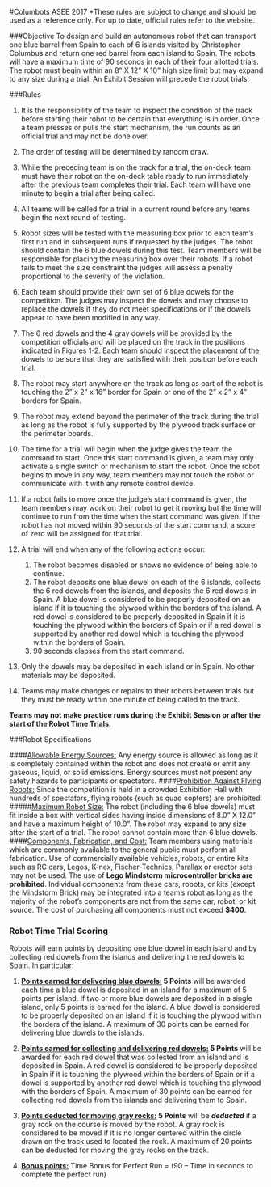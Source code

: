 #Columbots ASEE 2017
*These rules are subject to change and should be used as a reference only. For up to date, official rules refer to the website.

###Objective
To design and build an autonomous robot that can transport one blue barrel from Spain to each of 6 islands visited by Christopher Columbus and return one red barrel from each island to Spain. The robots will have a maximum time of 90 seconds in each of their four allotted trials. The robot must begin within an 8” X 12” X 10” high size limit but may expand to any size during a trial. An Exhibit Session will precede the robot trials.

###Rules
1. It is the responsibility of the team to inspect the condition of the track before starting their robot to be certain that everything is in order. Once a team presses or pulls the start mechanism, the run counts as an official trial and may not be done over.

2. The order of testing will be determined by random draw.

3. While the preceding team is on the track for a trial, the on-deck team must have their robot on the on-deck table ready to run immediately after the previous team completes their trial. Each team will have one minute to begin a trial after being called.

4. All teams will be called for a trial in a current round before any teams begin the next round of testing.

5. Robot sizes will be tested with the measuring box prior to each team’s first run and in subsequent runs if requested by the judges. The robot should contain the 6 blue dowels during this test. Team members will be responsible for placing the measuring box over their robots. If a robot fails to meet the size constraint the judges will assess a penalty proportional to the severity of the violation.

6. Each team should provide their own set of 6 blue dowels for the competition. The judges may inspect the dowels and may choose to replace the dowels if they do not meet specifications or if the dowels appear to have been modified in any way.

7. The 6 red dowels and the 4 gray dowels will be provided by the competition officials and will be placed on the track in the positions indicated in Figures 1-2. Each team should inspect the placement of the dowels to be sure that they are satisfied with their position before each trial.

8. The robot may start anywhere on the track as long as part of the robot is touching the 2” x 2” x 16” border for Spain or one of the 2” x 2” x 4” borders for Spain.

9. The robot may extend beyond the perimeter of the track during the trial as long as the robot is fully supported by the plywood track surface or the perimeter boards.

10. The time for a trial will begin when the judge gives the team the command to start. Once this start command is given, a team may only activate a single switch or mechanism to start the robot. Once the robot begins to move in any way, team members may not touch the robot or communicate with it with any remote control device.

11. If a robot fails to move once the judge’s start command is given, the team members may work on their robot to get it moving but the time will continue to run from the time when the start command was given. If the robot has not moved within 90 seconds of the start command, a score of zero will be assigned for that trial.

12. A trial will end when any of the following actions occur:
    1. The robot becomes disabled or shows no evidence of being able to continue.
    2. The robot deposits one blue dowel on each of the 6 islands, collects the 6 red dowels from the islands, and deposits the 6 red dowels in Spain. A blue dowel is considered to be properly deposited on an island if it is touching the plywood within the borders of the island. A red dowel is considered to be properly deposited in Spain if it is touching the plywood within the borders of Spain or if a red dowel is supported by another red dowel which is touching the plywood within the borders of Spain.
    3. 90 seconds elapses from the start command.

13. Only the dowels may be deposited in each island or in Spain. No other materials may be deposited.

14. Teams may make changes or repairs to their robots between trials but they must be ready within one minute of being called to the track.

<strong>Teams may not make practice runs during the Exhibit Session or after the start of the Robot Time Trials.</strong>

###Robot Specifications

####<u>Allowable Energy Sources:</u>
Any energy source is allowed as long as it is completely contained within the robot and does not create or emit any gaseous, liquid, or solid emissions. Energy sources must not present any safety hazards to participants or spectators.
####<u>Prohibition Against Flying Robots:</u>
Since the competition is held in a crowded Exhibition Hall with hundreds of spectators, flying robots (such as quad copters) are prohibited.
#####<u>Maximum Robot Size:</u>
The robot (including the 6 blue dowels) must fit inside a box with vertical sides having inside dimensions of 8.0” X 12.0” and have a maximum height of 10.0”. The robot may expand to any size after the start of a trial.
The robot cannot contain more than 6 blue dowels.
####<u>Components, Fabrication, and Cost:</u>
Team members using materials which are commonly available to the general public must perform all fabrication. Use of commercially available vehicles, robots, or entire kits such as RC cars, Legos, K-nex, Fischer-Technics, Parallax or erector sets may not be used. The use of <strong>Lego Mindstorm microcontroller bricks are prohibited</strong>. Individual components from these cars, robots, or kits (except the Mindstorm Brick) may be integrated into a team’s robot as long as the majority of the robot’s components are not from the same
car, robot, or kit source. The cost of purchasing all components must not exceed **$400**. 

### Robot Time Trial Scoring

Robots will earn points by depositing one blue dowel in each island and by collecting red dowels from the
islands and delivering the red dowels to Spain. In particular:

1. <strong><u>Points earned for delivering blue dowels:</u> 5 Points</strong> will be awarded each time a blue dowel is deposited in an island for a maximum of 5 points per island. If two or more blue dowels are deposited in a single island, only 5 points is earned for the island. A blue dowel is considered to be properly deposited on an island if it is touching the plywood within the borders of the island. A maximum of 30 points can be earned for delivering blue dowels to the islands.

2. <strong><u>Points earned for collecting and delivering red dowels:</u> 5 Points</strong> will be awarded for each red dowel that was collected from an island and is deposited in Spain. A red dowel is considered to be properly deposited in Spain if it is touching the plywood within the borders of Spain or if a dowel is supported by another red dowel which is touching the plywood with the borders of Spain. A maximum of 30 points can be earned for collecting red dowels from the islands and delivering them to Spain.

3. <strong><u>Points deducted for moving gray rocks:</u> 5 Points</strong> will be <strong><i>deducted</i></strong> if a gray rock on the course is moved by the robot. A gray rock is considered to be moved if it is no longer centered within the circle drawn on the track used to located the rock. A maximum of 20 points can be deducted for moving the gray rocks on the track.

4. <strong><u>Bonus points:</u></strong> Time Bonus for Perfect Run = (90 – Time in seconds to complete the perfect run) 